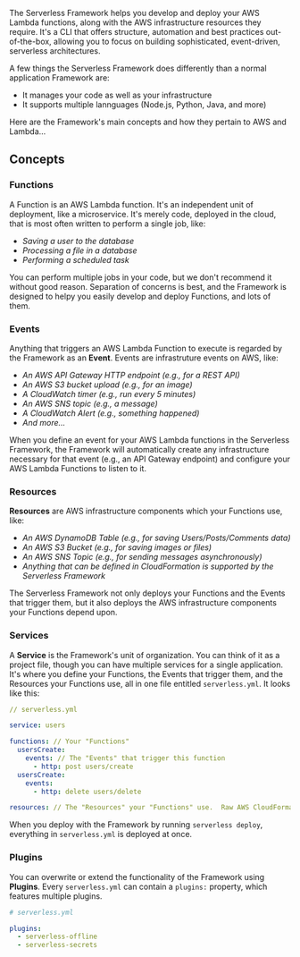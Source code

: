 <!--
title: Serverless Framework - AWS Lambda Guide - Introduction
menuText: Intro
menuOrder: 1
description: An introduction to using AWS and AWS Lambda with the Serverless Framework.
layout: Doc
-->

The Serverless Framework helps you develop and deploy your AWS Lambda functions, along with the AWS infrastructure resources they require.  It's a CLI that offers structure, automation and best practices out-of-the-box, allowing you to focus on building sophisticated, event-driven, serverless architectures.

A few things the Serverless Framework does differently than a normal application Framework are:
* It manages your code as well as your infrastructure
* It supports multiple lannguages (Node.js, Python, Java, and more)

Here are the Framework's main concepts and how they pertain to AWS and Lambda...

## Concepts

### Functions

A Function is an AWS Lambda function.  It's an independent unit of deployment, like a microservice.  It's merely code, deployed in the cloud, that is most often written to perform a single job, like:

* *Saving a user to the database*
* *Processing a file in a database*
* *Performing a scheduled task*

You can perform multiple jobs in your code, but we don't recommend it without good reason.  Separation of concerns is best, and the Framework is designed to helpy you easily develop and deploy Functions, and lots of them.

### Events

Anything that triggers an AWS Lambda Function to execute is regarded by the Framework as an **Event**.  Events are infrastruture events on AWS, like:

* *An AWS API Gateway HTTP endpoint (e.g., for a REST API)*
* *An AWS S3 bucket upload (e.g., for an image)*
* *A CloudWatch timer (e.g., run every 5 minutes)*
* *An AWS SNS topic (e.g., a message)*
* *A CloudWatch Alert (e.g., something happened)*
* *And more...*

When you define an event for your AWS Lambda functions in the Serverless Framework, the Framework will automatically create any infrastructure necessary for that event (e.g., an API Gateway endpoint) and configure your AWS Lambda Functions to listen to it.

### Resources

**Resources** are AWS infrastructure components which your Functions use, like:

* *An AWS DynamoDB Table (e.g., for saving Users/Posts/Comments data)*
* *An AWS S3 Bucket (e.g., for saving images or files)*
* *An AWS SNS Topic (e.g., for sending messages asynchronously)*
* *Anything that can be defined in CloudFormation is supported by the Serverless Framework*

The Serverless Framework not only deploys your Functions and the Events that trigger them, but it also deploys the AWS infrastructure components your Functions depend upon.

### Services

A **Service** is the Framework's unit of organization.  You can think of it as a project file, though you can have multiple services for a single application.  It's where you define your Functions, the Events that trigger them, and the Resources your Functions use, all in one file entitled `serverless.yml`.  It looks like this:

```yml
// serverless.yml

service: users

functions: // Your "Functions"
  usersCreate:
    events: // The "Events" that trigger this function
      - http: post users/create
  usersCreate:
    events:
      - http: delete users/delete

resources: // The "Resources" your "Functions" use.  Raw AWS CloudFormation goes in here.
```
When you deploy with the Framework by running `serverless deploy`, everything in `serverless.yml` is deployed at once.

### Plugins

You can overwrite or extend the functionality of the Framework using **Plugins**.  Every `serverless.yml` can contain a `plugins:` property, which features multiple plugins.

```yml
# serverless.yml

plugins:
  - serverless-offline
  - serverless-secrets
```